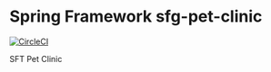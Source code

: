 # Spring Framework sfg-pet-clinic

[![CircleCI](https://circleci.com/gh/TurcoDick/sfg-pet-clinic.svg?style=svg)](https://circleci.com/gh/TurcoDick/sfg-pet-clinic)


SFT Pet Clinic
